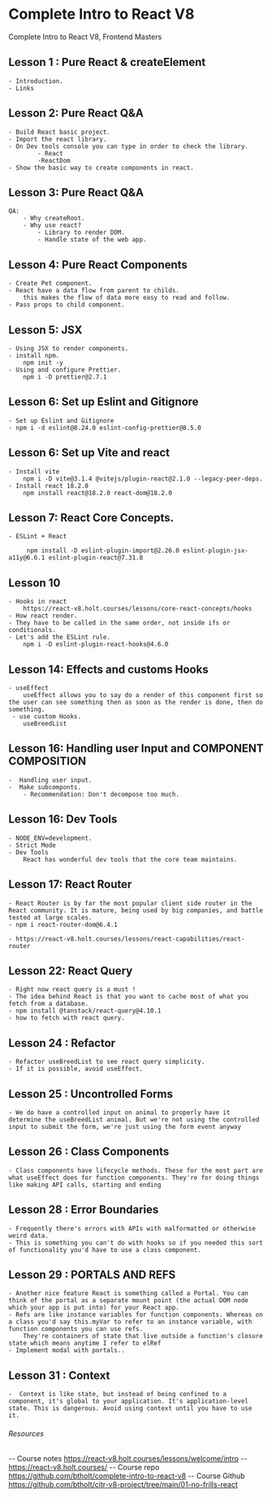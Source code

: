 # Complete Intro to React V8
Complete Intro to React V8, Frontend Masters

## Lesson 1 : Pure React & createElement

    - Introduction.
    - Links

## Lesson 2: Pure React Q&A

    - Build React basic project.
    - Import the react library.
    - On Dev tools console you can type in order to check the library.
            - React
            -ReactDom
    - Show the basic way to create components in react.

## Lesson 3: Pure React Q&A

    QA:
        - Why createRoot.
        - Why use react?
            - Library to render DOM.
            - Handle state of the web app.

## Lesson 4: Pure React Components

    - Create Pet component.
    - React have a data flow from parent to childs. 
        this makes the flow of data more easy to read and follow.
    - Pass props to child component.


## Lesson 5: JSX

    - Using JSX to render components.
    - install npm.
        npm init -y
    - Using and configure Prettier.
        npm i -D prettier@2.7.1

## Lesson 6: Set up Eslint and Gitignore
    - Set up Eslint and Gitignore
    - npm i -d eslint@8.24.0 eslint-config-prettier@8.5.0

## Lesson 6: Set up Vite and react

    - Install vite
        npm i -D vite@3.1.4 @vitejs/plugin-react@2.1.0 --legacy-peer-deps.
    - Install react 18.2.0    
        npm install react@18.2.0 react-dom@18.2.0
## Lesson 7: React Core Concepts.

    - ESLint + React 

         npm install -D eslint-plugin-import@2.26.0 eslint-plugin-jsx-a11y@6.6.1 eslint-plugin-react@7.31.8

## Lesson 10
   
    - Hooks in react
        https://react-v8.holt.courses/lessons/core-react-concepts/hooks
    - How react render.
    - They have to be called in the same order, not inside ifs or conditionals.
    - Let's add the ESLint rule. 
        npm i -D eslint-plugin-react-hooks@4.6.0

## Lesson 14: Effects and customs Hooks

    - useEffect 
        useEffect allows you to say do a render of this component first so the user can see something then as soon as the render is done, then do something.
     - use custom Hooks.   
        useBreedList

## Lesson 16: Handling user Input and COMPONENT COMPOSITION

    -  Handling user input.
    -  Make subcomponts.
        - Recommendation: Don't decompose too much.

## Lesson 16: Dev Tools

    - NODE_ENV=development.
    - Strict Mode
    - Dev Tools
        React has wonderful dev tools that the core team maintains.

## Lesson 17: React Router

    - React Router is by far the most popular client side router in the React community. It is mature, being used by big companies, and battle tested at large scales.
    - npm i react-router-dom@6.4.1

    - https://react-v8.holt.courses/lessons/react-capabilities/react-router

## Lesson 22: React Query

    - Right now react query is a must !
    - The idea behind React is that you want to cache most of what you fetch from a database. 
    - npm install @tanstack/react-query@4.10.1
    - how to fetch with react query.

## Lesson 24 : Refactor 

    - Refactor useBreedList to see react query simplicity.
    - If it is possible, avoid useEffect.


## Lesson 25 : Uncontrolled Forms
    
    - We do have a controlled input on animal to properly have it determine the useBreedList animal. But we're not using the controlled input to submit the form, we're just using the form event anyway

## Lesson 26 : Class Components
    
    - Class components have lifecycle methods. These for the most part are what useEffect does for function components. They're for doing things like making API calls, starting and ending

## Lesson 28 : Error Boundaries

    - Frequently there's errors with APIs with malformatted or otherwise weird data.
    - This is something you can't do with hooks so if you needed this sort of functionality you'd have to use a class component.

## Lesson 29 : PORTALS AND REFS

    - Another nice feature React is something called a Portal. You can think of the portal as a separate mount point (the actual DOM node which your app is put into) for your React app. 
    - Refs are like instance variables for function components. Whereas on a class you'd say this.myVar to refer to an instance variable, with function components you can use refs. 
        They're containers of state that live outside a function's closure state which means anytime I refer to elRef
    - Implement modal with portals..

## Lesson 31 : Context 
    -  Context is like state, but instead of being confined to a component, it's global to your application. It's application-level state. This is dangerous. Avoid using context until you have to use it.
###### Resources

-- Course notes https://react-v8.holt.courses/lessons/welcome/intro
-- https://react-v8.holt.courses/
-- Course repo https://github.com/btholt/complete-intro-to-react-v8
-- Course Github https://github.com/btholt/citr-v8-project/tree/main/01-no-frills-react

